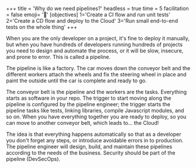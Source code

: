 +++
title = 'Why do we need pipelines?'
headless = true
time = 5
facilitation = false
emoji= '🧩'
[objectives]
    1='Create a CI flow and run unit tests'
    2='Create a CD flow and deploy to the Cloud'
    3='Run small end-to-end tests on the whole thing'
+++

When you are the only developer on a project, it's fine to deploy it manually, but when you have hundreds of developers running hundreds of projects you need to design and automate the process, or it will be slow, insecure, and prone to error. This is called a pipeline.

The pipeline is like a factory. The car moves down the conveyor belt and the different workers attach the wheels and fix the steering wheel in place and paint the outside until the car is complete and ready to go.

The conveyor belt is the pipeline and the workers are the tasks. Everything starts as software in your repo. The trigger to start moving along the pipeline is configured by the pipeline engineer; the trigger starts the pipeline tasks like tests, linking libraries, compile Javascript modules, and so on. When you have everything together you are ready to deploy, so you can move to another conveyor belt, which leads to... the Cloud!

The idea is that everything happens automatically so that as a developer you don't forget any steps, or introduce avoidable errors in to production. The pipeline engineer will design, build, and maintain these pipelines according to the needs of the business. Security should be part of the pipeline (DevSecOps).
